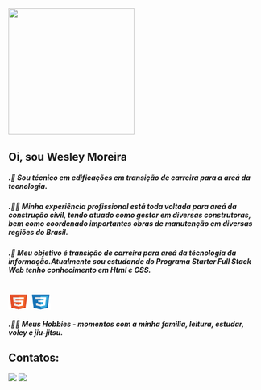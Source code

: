 <div align-"center">
<img src="https://github.com/wesley23matheus/Wesleymoreira2/assets/130401734/161b9662-2deb-4941-ae30-9c070b82d7c1" width="250px" height="250px"/>
</div>
<h2>Oi, sou Wesley Moreira</h2>

<h5>.🤵 Sou técnico em edificações em transição de carreira para a areá da tecnologia.</h5>
<h5>.👨‍🎓 Minha experiência profissional está toda voltada para areá da construção civil, tendo atuado como gestor em diversas construtoras, bem como coordenado importantes obras de manutenção em diversas regiões do Brasil.</h5>
<h5>.🦾 Meu objetivo é transição de carreira para areá da técnologia da informação.Atualmente sou estudande do Programa Starter Full Stack Web tenho conhecimento em Html e CSS. </h5>

<div style="display: inline_block"><br>
  <img align="center" alt="WESLEY-HTML" height="30" width="40" src="https://raw.githubusercontent.com/devicons/devicon/master/icons/html5/html5-original.svg">
  <img align="center" alt="WESLEY-CSS" height="30" width="40" src="https://raw.githubusercontent.com/devicons/devicon/master/icons/css3/css3-original.svg">
<br>
  <h5>.🤾‍♂️ Meus Hobbies - momentos com a minha familia, leitura, estudar, voley e jiu-jitsu. </h5> 
  
  ## Contatos:

<div>


<a href = "wesleynui40@gmail.com"><img src="https://img.shields.io/badge/Gmail-D14836?style=for-the-badge&logo=gmail&logoColor=white" target="_blank"></a>
<a href="https://www.linkedin.com/in/wesley-moreira-técnico-de-edificações" target="_blank"><img src="https://img.shields.io/badge/-LinkedIn-%230077B5?style=for-the-badge&logo=linkedin&logoColor=white" target="_blank"></a>   
</div>
 
 
